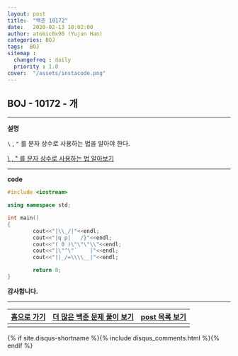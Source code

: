```yaml
---
layout: post
title:  "백준 10172"
date:   2020-02-13 10:02:00
author: atomic0x90 (Yujun Han)
categories: BOJ
tags:  BOJ
sitemap :
  changefreq : daily
  priority : 1.0
cover:  "/assets/instacode.png"
---
```



## BOJ - 10172 - 개

---

**설명**

`\` , `"` 를 문자 상수로 사용하는 법을 알아야 한다.

[\\ , " 를 문자 상수로 사용하는 법 알아보기][10]

---

**code**
```cpp
#include <iostream>

using namespace std;

int main()
{
        cout<<"|\\_/|"<<endl;
        cout<<"|q p|   /}"<<endl;
        cout<<"( 0 )\"\"\"\\"<<endl;
        cout<<"|\"^\"`    |"<<endl;
        cout<<"||_/=\\\\__|"<<endl;

        return 0;
}
```


**감사합니다.**

---

[홈으로 가기][01]       |[더 많은 백준 문제 풀이 보기][00]      |[post 목록 보기][02]
:------:                |:------:                               |:------:
                        |                                       |

[00]: https://atomic0x90.github.io/posts/#BOJ "Beakjoon post"
[01]: https://atomic0x90.github.io/ "home"
[02]: https://atomic0x90.github.io/posts/ "posts"


[10]: https://atomic0x90.github.io/c-language/2019/05/28/C-Language-escape-sequence.html "이스케이프 시퀀스"


{% if site.disqus-shortname %}{% include disqus_comments.html %}{% endif %}























